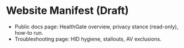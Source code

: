 # Website Manifest (Draft)
- Public docs page: HealthGate overview, privacy stance (read-only), how-to run.
- Troubleshooting page: HID hygiene, stallouts, AV exclusions.
